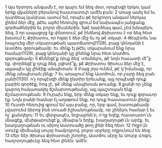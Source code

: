 1 Այս երրորդ անգամն է, որ գալու եմ ձեզ մօտ, որպէսզի երկու կամ երեք վկաների բերանով հաստատուի ամէն բան: 2 Առաջ ասել եմ եւ դարձեալ կանխաւ ասում եմ, որպէս թէ երկրորդ անգամ ներկայ լինեմ ձեր մէջ, թէեւ այժմ հեռուից գրում եմ նախապէս յանցանք գործածներին եւ բոլոր միւսներին. եթէ դարձեալ գամ, չեմ խնայելու ձեզ, 3 որ ապացոյց էք փնտռում, թէ ինձնով Քրիստոս է որ ձեզ հետ խօսում է, Քրիստոս, որ հզօր է ձեր մէջ եւ ոչ թէ տկար: 4 Թէպէտեւ նա խաչուեց մեր տկարութեան պատճառով(1128), բայց կենդանի է Աստծու զօրութեամբ: Եւ մենք էլ թէեւ տկարանում ենք նրա համար(1129), բայց կենդանի կը լինենք նրա հետ Աստծու զօրութեամբ:
5 Քննեցէ՛ք դուք ձեզ՝ տեսնելու, թէ նոյն հաւատի մէ՞ջ էք. փորձեցէ՛ք դուք ձեզ. չգիտէ՞ք, թէ Քրիստոս Յիսուս ձեր մէջ է, այլապէս կը լինէիք անպիտան: 6 Բայց յոյս ունեմ, թէ կ՚իմանաք, որ մենք անպիտան չենք: 7 Եւ աղաչում ենք Աստծուն, որ չարը ձեզ բան չանի(1130). ո՛չ որպէսզի մենք ընտիր երեւանք, այլ որպէսզի դուք բարին գործէք, հոգ չէ, թէ մենք անպիտան թուանք. 8 քանի որ չենք կարող հակառակել ճշմարտութեանը, այլ պաշտպան ենք ճշմարտութեան: 9 Ուրախ ենք, երբ մենք տկար ենք, եւ դուք զօրաւոր էք: Նոյն բանի համար էլ աղօթում ենք, որ դուք հաստատուն լինէք: 10 Ուստի հեռուից գրում եմ այս բանը, որ, երբ գամ, խստութեամբ չվարուեմ Տիրոջ ինձ տուած իշխանութեամբ, որ շինելու համար է եւ ոչ՝ քանդելու:
11 Եւ վերջապէս, եղբայրնե՛ր, ո՛ղջ եղէք, հաստատո՛ւն մնացէք, մխիթարուեցէ՛ք, միաբա՛ն եղէք, խաղաղութի՛ւն արէք. եւ խաղաղութեան ու սիրոյ Աստուածը թող լինի ձեզ հետ: 12 Ողջո՛յն տուէք միմեանց սուրբ համբոյրով. բոլոր սրբերը ողջունում են ձեզ: 13 Մեր Տէր Յիսուս Քրիստոսի շնորհը, Աստծու սէրը եւ Սուրբ Հոգու հաղորդութիւնը ձեզ հետ լինեն: Ամէն:































